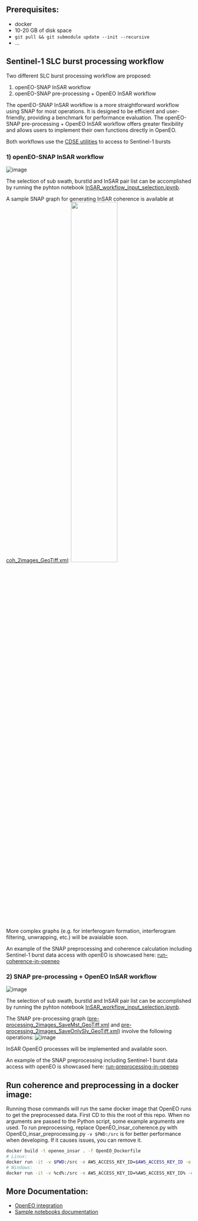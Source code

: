 ## Prerequisites:
- docker
- 10-20 GB of disk space
- `git pull && git submodule update --init --recursive`
- ...

## Sentinel-1 SLC burst processing workflow

Two different SLC burst processing workflow are proposed:
1) openEO-SNAP InSAR workflow
2) openEO-SNAP pre-processing + OpenEO InSAR workflow

The openEO-SNAP InSAR workflow is a more straightforward workflow using SNAP for most operations. It is designed to be efficient and user-friendly, providing a benchmark for performance evaluation. The openEO-SNAP pre-processing + OpenEO InSAR workflow offers greater flexibility and allows users to implement their own functions directly in OpenEO.

Both workflows use the [CDSE utilities](https://github.com/eu-cdse/utilities) to access to Sentinel-1 bursts

### 1) openEO-SNAP InSAR workflow

![image](https://github.com/user-attachments/assets/40eb2f08-12fa-447c-af2b-8f62fdffb99d)

The selection of sub swath, burstId and InSAR pair list can be accomplished by running the pyhton notebook [InSAR_workflow_input_selection.ipynb](https://github.com/cloudinsar/s1-workflows/blob/main/notebooks/InSAR_workflow_input_selection.ipynb).

A sample SNAP graph for generating InSAR coherence is available at [coh_2images_GeoTiff.xml](https://github.com/cloudinsar/s1-workflows/blob/main/notebooks/graphs/coh_2images_GeoTiff.xml):
<img src="https://github.com/user-attachments/assets/d423825a-c3eb-4db9-8d49-4a43ddd22639" width=50% height=50%>

More complex graphs (e.g. for interferogram formation, interferogram filtering, unwrapping, etc.) will be avaialable soon.

An example of the SNAP preprocessing and coherence calculation including Sentinel-1 burst data access with openEO is showcased here: [run-coherence-in-openeo](https://github.com/cloudinsar/s1-workflows/blob/main/docs/openeo_docs.md#run-coherence-in-openeo)

### 2) SNAP pre-processing + OpenEO InSAR workflow

![image](https://github.com/user-attachments/assets/92ffead5-ede6-4999-a563-20a6bd6e963c)

The selection of sub swath, burstId and InSAR pair list can be accomplished by running the pyhton notebook [InSAR_workflow_input_selection.ipynb](https://github.com/cloudinsar/s1-workflows/blob/main/notebooks/InSAR_workflow_input_selection.ipynb).

The SNAP pre-processing graph ([pre-processing_2images_SaveMst_GeoTiff.xml](https://github.com/cloudinsar/s1-workflows/blob/main/notebooks/graphs/pre-processing_2images_SaveMst_GeoTiff.xml) and [pre-processing_2images_SaveOnlySlv_GeoTiff.xml](https://github.com/cloudinsar/s1-workflows/blob/main/notebooks/graphs/pre-processing_2images_SaveOnlySlv_GeoTiff.xml)) involve the following operations:
![image](https://github.com/user-attachments/assets/11223d88-3aa3-4f00-9ad8-003c2af5a7aa)

InSAR OpenEO processes will be implemented and available soon.

An example of the SNAP preprocessing including Sentinel-1 burst data access with openEO is showcased here: [run-preprocessing-in-openeo](https://github.com/cloudinsar/s1-workflows/blob/main/docs/openeo_docs.md#run-preprocessing-in-openeo)

## Run coherence and preprocessing in a docker image:

Running those commands will run the same docker image that OpenEO runs to get the preprocessed data.
First CD to this the root of this repo.
When no arguments are passed to the Python script, some example arguments are used.
To run preprocessing, replace OpenEO_insar_coherence.py with OpenEO_insar_preprocessing.py
`-v $PWD:/src` is for better performance when developing. If it causes issues, you can remove it.
```bash
docker build -t openeo_insar . -f OpenEO_Dockerfile
# Linux:
docker run -it -v $PWD:/src -e AWS_ACCESS_KEY_ID=$AWS_ACCESS_KEY_ID -e AWS_SECRET_ACCESS_KEY=$AWS_SECRET_ACCESS_KEY --rm openeo_insar python3 /src/OpenEO_insar_preprocessing.py
# Windows:
docker run -it -v %cd%:/src -e AWS_ACCESS_KEY_ID=%AWS_ACCESS_KEY_ID% -e AWS_SECRET_ACCESS_KEY=%AWS_SECRET_ACCESS_KEY% --rm openeo_insar python3 /src/OpenEO_insar_coherence.py
```

## More Documentation:

- [OpenEO integration](docs/openeo_docs.md)
- [Sample notebooks documentation](notebooks/README.md)
